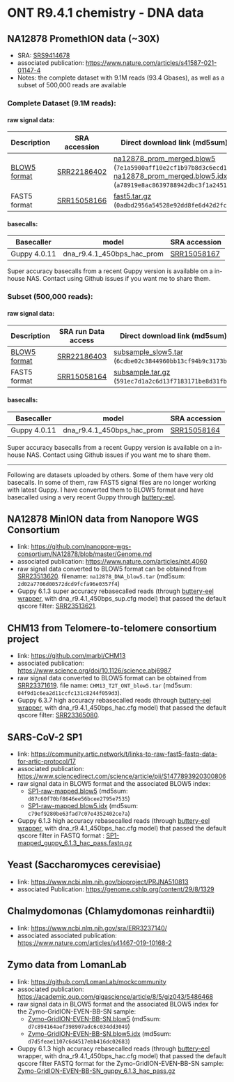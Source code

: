 # ONT R9.4.1 chemistry - DNA data

## NA12878 PromethION data (~30X)

- SRA: [SRS9414678](https://www.ncbi.nlm.nih.gov/sra/?term=SRS9414678)
- associated publication: https://www.nature.com/articles/s41587-021-01147-4
- Notes: the complete dataset with 9.1M reads (93.4 Gbases), as well as a subset of 500,000 reads are available
    
### Complete Dataset (9.1M reads):

#### raw signal data:
| Description                                          | SRA accession                                                      | Direct download link (md5sum) | 
| ---------------------------------------------------- | ------------------------------------------------------------------ | ------------------------------|
| [BLOW5 format](https://www.nature.com/articles/s41587-021-01147-4) | [SRR22186402](https://trace.ncbi.nlm.nih.gov/Traces/?view=run_browser&acc=SRR22186402&display=data-access) |  [na12878_prom_merged.blow5](https://slow5.page.link/na12878_prom_slow5) (`7e1a5900aff10e2cf1b97b8d3c6ecd1e`), [na12878_prom_merged.blow5.idx](https://slow5.page.link/na12878_prom_slow5_idx) (`a78919e8ac8639788942dbc3f1a2451a`)    |
| FAST5 format | [SRR15058166](https://trace.ncbi.nlm.nih.gov/Traces/?view=run_browser&acc=SRR15058166&display=data-access) | [fast5.tar.gz](https://slow5.page.link/na12878_prom) (`0adbd2956a54528e92dd8fe6d42d2fce`) |



#### basecalls:

| Basecaller    | model |SRA accession                                                                                         |
| ------------------ | ----| ---------------------------------------------------------------------------------------------------------- |
| Guppy 4.0.11 | dna_r9.4.1_450bps_hac_prom | [SRR15058167](https://trace.ncbi.nlm.nih.gov/Traces/?view=run_browser&acc=SRR15058167&display=download) | 

Super accuracy basecalls from a recent Guppy version is available on a in-house NAS. Contact using Github issues if you want me to share them.
    
### Subset (500,000 reads):

#### raw signal data:
| Description                                          | SRA run Data access                                                                                        |Direct download link (md5sum) | 
| ---------------------------------------------------- | ---------------------------------------------------------------------------------------------------------- |  ------------------------------|
| [BLOW5 format](https://www.nature.com/articles/s41587-021-01147-4)                   | [SRR22186403](https://trace.ncbi.nlm.nih.gov/Traces/?view=run_browser&acc=SRR22186403&display=data-access) |[subsample_slow5.tar](https://slow5.page.link/na12878_prom_sub_slow5) (`6cdbe02c3844960bb13cf94b9c3173bb`) |
| FAST5 format                    | [SRR15058164](https://trace.ncbi.nlm.nih.gov/Traces/?view=run_browser&acc=SRR15058164&display=data-access) | [subsample.tar.gz](https://slow5.page.link/na12878_prom_sub) (`591ec7d1a2c6d13f7183171be8d31fba`) |

#### basecalls:
| Basecaller    | model |SRA accession                                                                                         |
| ------------------ | ----| ---------------------------------------------------------------------------------------------------------- |
| Guppy 4.0.11 | dna_r9.4.1_450bps_hac_prom | [SRR15058164](https://trace.ncbi.nlm.nih.gov/Traces/?view=run_browser&acc=SRR15058164&display=download) | 

Super accuracy basecalls from a recent Guppy version is available on a in-house NAS. Contact using Github issues if you want me to share them.

---

Following are datasets uploaded by others. Some of them have very old basecalls. In some of them, raw FAST5 signal files are no longer working with latest Guppy. I have converted them to BLOW5 format and have basecalled using a very recent Guppy through [buttery-eel](https://github.com/Psy-Fer/buttery-eel). 


## NA12878 MinION data from Nanopore WGS Consortium

- link: https://github.com/nanopore-wgs-consortium/NA12878/blob/master/Genome.md
- associated publication: https://www.nature.com/articles/nbt.4060
- raw signal data converted to BLOW5 format can be obtained from [SRR23513620](https://trace.ncbi.nlm.nih.gov/Traces/?view=run_browser&acc=SRR23513620&display=data-access). filename: `na12878_DNA_blow5.tar` (md5sum: `2d02a7706d00572dcd9fcfa96e0357f4`)
- Guppy 6.1.3 super accuracy rebasecalled reads (through [buttery-eel wrapper](https://github.com/Psy-Fer/buttery-eel), with dna_r9.4.1_450bps_sup.cfg model) that passed the default qscore filter: [SRR23513621](https://trace.ncbi.nlm.nih.gov/Traces/?view=run_browser&acc=SRR23513621&display=data-access).


## CHM13 from Telomere-to-telomere consortium project

- link: https://github.com/marbl/CHM13
- associated publication: https://www.science.org/doi/10.1126/science.abj6987
- raw signal data converted to BLOW5 format can be obtained from [SRR23371619](https://trace.ncbi.nlm.nih.gov/Traces/?view=run_browser&acc=SRR23371619&display=data-access). file name: `CHM13_T2T_ONT_blow5.tar` (md5sum: `04f9d1c6ea2d11ccfc131c8244f059d3`).
- Guppy 6.3.7 high accuracy rebasecalled reads (through [buttery-eel wrapper](https://github.com/Psy-Fer/buttery-eel), with dna_r9.4.1_450bps_hac.cfg model) that passed the default qscore filter: [SRR23365080](https://trace.ncbi.nlm.nih.gov/Traces/?view=run_browser&acc=SRR23365080&display=data-access).

## SARS-CoV-2 SP1

- link: https://community.artic.network/t/links-to-raw-fast5-fastq-data-for-artic-protocol/17
- associated publication: https://www.sciencedirect.com/science/article/pii/S1477893920300806
- raw signal data in BLOW5 format and the associated BLOW5 index:
    - [SP1-raw-mapped.blow5](https://slow5.page.link/SP1-raw-mapped) (md5sum: `d87c60f70bf8646ee56bcee2795e7535`)
    - [SP1-raw-mapped.blow5.idx](https://slow5.page.link/SP1-raw-mapped-idx) (md5sum: `c79ef9280be63fad7c07e4352402ce7a`)
- Guppy 6.1.3 high accuracy rebasecalled reads (through [buttery-eel wrapper](https://github.com/Psy-Fer/buttery-eel), with dna_r9.4.1_450bps_hac.cfg model) that passed the default qscore filter in FASTQ format : [SP1-mapped_guppy_6.1.3_hac_pass.fastq.gz](https://seqdata.page.link/SP1-mapped_guppy_6_1_3_hac_pass)


## Yeast (Saccharomyces cerevisiae)

- link: https://www.ncbi.nlm.nih.gov/bioproject/PRJNA510813
- associated Publication: https://genome.cshlp.org/content/29/8/1329


## Chalmydomonas (Chlamydomonas reinhardtii)

- link: https://www.ncbi.nlm.nih.gov/sra/ERR3237140/
- associated associated publication: https://www.nature.com/articles/s41467-019-10168-2

## Zymo data from LomanLab

- link: https://github.com/LomanLab/mockcommunity
- associated publication: https://academic.oup.com/gigascience/article/8/5/giz043/5486468
- raw signal data in BLOW5 format and the associated BLOW5 index for the Zymo-GridION-EVEN-BB-SN sample:
    - [Zymo-GridION-EVEN-BB-SN.blow5](https://slow5.page.link/Zymo-GridION-EVEN-BB-SN) (md5sum: `d7c894164aef398907adc6c034dd3049`)
    - [Zymo-GridION-EVEN-BB-SN.blow5.idx](https://slow5.page.link/Zymo-GridION-EVEN-BB-SN-idx) (md5sum: `d7d5feae1107c6d4517ebb416dc02683`)
- Guppy 6.1.3 high accuracy rebasecalled reads (through [buttery-eel](https://github.com/Psy-Fer/buttery-eel) wrapper, with dna_r9.4.1_450bps_hac.cfg model) that passed the default qscore filter FASTQ format for the Zymo-GridION-EVEN-BB-SN sample: [Zymo-GridION-EVEN-BB-SN_guppy_6.1.3_hac_pass.gz](https://seqdata.page.link/Zymo-GridION-EVEN-BB-SN_guppy_6_1_3_hac_pass)
